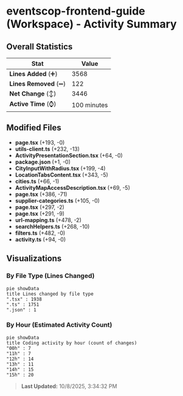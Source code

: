 # eventscop-frontend-guide (Workspace) - Activity Summary 

## Overall Statistics

| Stat                   | Value                                                             |
| ---------------------- | ----------------------------------------------------------------- |
| **Lines Added** (➕)   | 3568                                          |
| **Lines Removed** (➖) | 122                                        |
| **Net Change** (↕)    | 3446                |
| **Active Time** (⌚)   | 100 minutes |


## Modified Files
- **page.tsx** (+193, -0)
- **utils-client.ts** (+232, -13)
- **ActivityPresentationSection.tsx** (+64, -0)
- **package.json** (+1, -0)
- **CityInputWithRadius.tsx** (+199, -4)
- **LocationTabsContent.tsx** (+343, -5)
- **cities.ts** (+66, -1)
- **ActivityMapAccessDescription.tsx** (+69, -5)
- **page.tsx** (+386, -71)
- **supplier-categories.ts** (+105, -0)
- **page.tsx** (+297, -2)
- **page.tsx** (+291, -9)
- **url-mapping.ts** (+478, -2)
- **searchHelpers.ts** (+268, -10)
- **filters.ts** (+482, -0)
- **activity.ts** (+94, -0)

## Visualizations

### By File Type (Lines Changed)

```mermaid
pie showData
title Lines changed by file type
".tsx" : 1938
".ts" : 1751
".json" : 1
```

### By Hour (Estimated Activity Count)

```mermaid
pie showData
title Coding activity by hour (count of changes)
"00h" : 7
"11h" : 7
"12h" : 14
"13h" : 11
"14h" : 15
"15h" : 20
```


> **Last Updated:** 10/8/2025, 3:34:32 PM